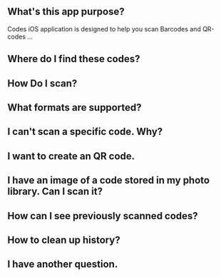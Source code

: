 ## What's this app purpose?

Codes iOS application is designed to help you scan Barcodes and QR-codes 
...
## Where do I find these codes?
## How Do I scan?
## What formats are supported?
## I can't scan a specific code. Why?
## I want to create an QR code.
## I have an image of a code stored in my photo library. Can I scan it?
## How can I see previously scanned codes?
## How to clean up history?
## I have another question.
